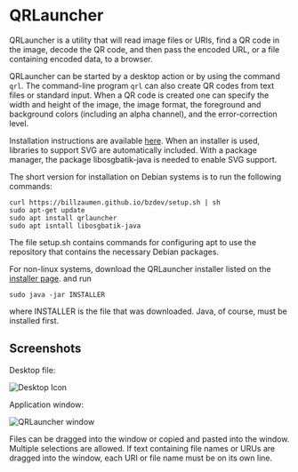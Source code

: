 # QRLauncher

QRLauncher is a utility that will read image files or URIs, find a QR
code in the image, decode the QR code, and then pass the encoded URL,
or a file containing encoded data, to a browser.

QRLauncher can be started by a desktop action or by using the command
`qrl`.  The command-line program `qrl` can also create QR codes from
text files or standard input.  When a QR code is created one can specify
the width and height of the image, the image format, the foreground and
background colors (including an alpha channel), and the error-correction
level.

Installation instructions are available
[here](https://billzaumen.github.io/bzdev/).
When an installer is used, libraries to support SVG are automatically
included.  With a package manager, the package libosgbatik-java is needed
to enable SVG support.

The short version for installation on Debian systems is to run the
following commands:

```
curl https://billzaumen.github.io/bzdev/setup.sh | sh
sudo apt-get update
sudo apt install qrlauncher
sudo apt isntall libosgbatik-java
```

The file setup.sh contains commands for configuring apt to use the
repository that contains the necessary Debian packages.

For non-linux systems, download the QRLauncher installer listed on
the [installer page](https://billzaumen.github.io/bzdev/installers.html).
and run

```
sudo java -jar INSTALLER
```

where INSTALLER is the file that was downloaded.  Java, of course, must
be installed first.

## Screenshots

Desktop file:

![Desktop Icon](https://billzaumen.github.io/QRLauncher/desktop.png)

Application window:

![QRLauncher window](https://billzaumen.github.io/QRLauncher/screenshot.png)

Files can be dragged into the window or copied and pasted into the
window. Multiple selections are allowed.  If text containing file names
or URUs are dragged into the window, each URI or file name must be on its
own line.